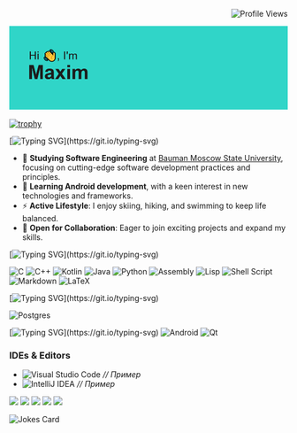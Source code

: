 <!--Profile view-->
<p align="right">
  <img src="https://komarev.com/ghpvc/?username=volnamax&style=flat-square&color=30D5C8" alt="Profile Views">
</p>

<!--banner header-->
![header](header.png)


<!-- git stata  -->
[![trophy](https://github-profile-trophy.vercel.app/?username=volnamax)](https://github.com/ryo-ma/github-profile-trophy)

<!-- about me-->
[![Typing SVG](http://readme-typing-svg.herokuapp.com?font=Roboto&pause=1000&color=30D5C8&center=&vCenter=&repeat=&random=%D0%9B%D0%9E%D0%96%D0%AC&width=435&lines=About+me+:)](https://git.io/typing-svg)
- 🔭 **Studying Software Engineering** at [Bauman Moscow State University](https://bmstu.ru), focusing on cutting-edge software development practices and principles.
- 🌱 **Learning Android development**, with a keen interest in new technologies and frameworks.
- ⚡ **Active Lifestyle**: I enjoy skiing, hiking, and swimming to keep life balanced.
- 👯 **Open for Collaboration**: Eager to join exciting projects and expand my skills.

<!-- language-->
[![Typing SVG](http://readme-typing-svg.herokuapp.com?font=Roboto&pause=1000&color=30D5C8&center=&vCenter=&repeat=&random=%D0%9B%D0%9E%D0%96%D0%AC&width=435&lines=Languages:)](https://git.io/typing-svg)

![C](https://img.shields.io/badge/c-%2300599C.svg?style=for-the-badge&logo=c&logoColor=white)
![C++](https://img.shields.io/badge/c++-%2300599C.svg?style=for-the-badge&logo=c%2B%2B&logoColor=white)
![Kotlin](https://img.shields.io/badge/kotlin-%237F52FF.svg?style=for-the-badge&logo=kotlin&logoColor=white)
![Java](https://img.shields.io/badge/java-%23ED8B00.svg?style=for-the-badge&logo=openjdk&logoColor=white)
![Python](https://img.shields.io/badge/python-3670A0?style=for-the-badge&logo=python&logoColor=ffdd54)
![Assembly](https://img.shields.io/badge/Assembly-00599C?style=for-the-badge&logo=assembly&logoColor=white)
![Lisp](https://img.shields.io/badge/Lisp-00599C?style=for-the-badge&logo=assembly&logoColor=white)
![Shell Script](https://img.shields.io/badge/shell_script-%23121011.svg?style=for-the-badge&logo=gnu-bash&logoColor=white)
![Markdown](https://img.shields.io/badge/markdown-%23000000.svg?style=for-the-badge&logo=markdown&logoColor=white)
![LaTeX](https://img.shields.io/badge/latex-%23008080.svg?style=for-the-badge&logo=latex&logoColor=white)


<!-- Databases -->
[![Typing SVG](http://readme-typing-svg.herokuapp.com?font=Roboto&pause=1000&color=30D5C8&center=&vCenter=&repeat=&random=%D0%9B%D0%9E%D0%96%D0%AC&width=435&lines=Databases:)](https://git.io/typing-svg)

![Postgres](https://img.shields.io/badge/postgres-%23316192.svg?style=for-the-badge&logo=postgresql&logoColor=white)

<!-- Frameworks & Libraries -->
[![Typing SVG](http://readme-typing-svg.herokuapp.com?font=Roboto&pause=1000&color=30D5C8&center=&vCenter=&repeat=&random=%D0%9B%D0%9E%D0%96%D0%AC&width=435&lines=Frameworks+&+Libraries+:)](https://git.io/typing-svg)
![Android](https://img.shields.io/badge/Android-3DDC84?style=for-the-badge&logo=android&logoColor=white)
![Qt](https://img.shields.io/badge/Qt-41CD52?style=for-the-badge&logo=qt&logoColor=white)

### IDEs & Editors
- ![Visual Studio Code](https://img.shields.io/badge/Visual_Studio_Code-007ACC?style=for-the-badge&logo=visual-studio-code&logoColor=white) _// Пример_
- ![IntelliJ IDEA](https://img.shields.io/badge/IntelliJ_IDEA-000000?style=for-the-badge&logo=intellij-idea&logoColor=white) _// Пример_






<!-- stat-->
![](https://github-profile-summary-cards.vercel.app/api/cards/profile-details?username=volnamax&theme=solarized_dark)
![](https://github-profile-summary-cards.vercel.app/api/cards/most-commit-language?username=volnamax&theme=solarized_dark)
![](https://github-profile-summary-cards.vercel.app/api/cards/repos-per-language?username=volnamax&theme=solarized_dark)
![](https://github-profile-summary-cards.vercel.app/api/cards/stats?username=volnamax&theme=solarized_dark)
![](https://github-profile-summary-cards.vercel.app/api/cards/productive-time?username=volnamax&theme=solarized_dark)



![Jokes Card](https://readme-jokes.vercel.app/api)


<!-- git stata  -->
<!-- 
[![Top Langs](https://github-readme-stats.vercel.app/api/top-langs/?username=volnamax&layout=compact)](https://github.com/anuraghazra/github-readme-stats)

[![Anurag's GitHub stats](https://github-readme-stats.vercel.app/api?username=volnamax)](https://github.com/anuraghazra/github-readme-stats)
 -->
 
